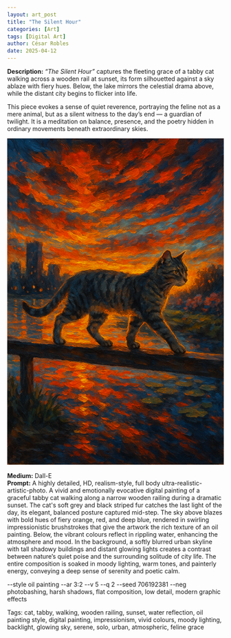 ```yaml
---
layout: art_post
title: "The Silent Hour"
categories: [Art]
tags: [Digital Art]
author: César Robles
date: 2025-04-12
---
```

**Description:** *“The Silent Hour”* captures the fleeting grace of a tabby cat walking across a wooden rail at sunset, its form silhouetted against a sky ablaze with fiery hues. Below, the lake mirrors the celestial drama above, while the distant city begins to flicker into life.

This piece evokes a sense of quiet reverence, portraying the feline not as a mere animal, but as a silent witness to the day’s end — a guardian of twilight. It is a meditation on balance, presence, and the poetry hidden in ordinary movements beneath extraordinary skies.

![The Silent Hour](/imag/digital_art/the_silent_hour.jpg)

**Medium:** Dall-E\
**Prompt:** A highly detailed, HD, realism-style,  full body ultra-realistic-artistic-photo. A vivid and emotionally evocative digital painting of a graceful tabby cat walking along a narrow wooden railing during a dramatic sunset. The cat's soft grey and black striped fur catches the last light of the day, its elegant, balanced posture captured mid-step. The sky above blazes with bold hues of fiery orange, red, and deep blue, rendered in swirling impressionistic brushstrokes that give the artwork the rich texture of an oil painting. Below, the vibrant colours reflect in rippling water, enhancing the atmosphere and mood. In the background, a softly blurred urban skyline with tall shadowy buildings and distant glowing lights creates a contrast between nature’s quiet poise and the surrounding solitude of city life. The entire composition is soaked in moody lighting, warm tones, and painterly energy, conveying a deep sense of serenity and poetic calm.

--style oil painting --ar 3:2 --v 5 --q 2 --seed 706192381 --neg photobashing, harsh shadows, flat composition, low detail, modern graphic effects

Tags: cat, tabby, walking, wooden railing, sunset, water reflection, oil painting style, digital painting, impressionism, vivid colours, moody lighting, backlight, glowing sky, serene, solo, urban, atmospheric, feline grace